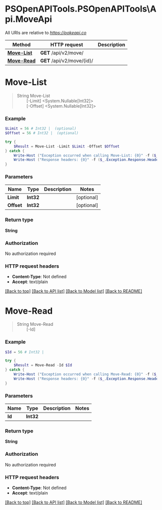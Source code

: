 # PSOpenAPITools.PSOpenAPITools\Api.MoveApi

All URIs are relative to *https://pokeapi.co*

Method | HTTP request | Description
------------- | ------------- | -------------
[**Move-List**](MoveApi.md#Move-List) | **GET** /api/v2/move/ | 
[**Move-Read**](MoveApi.md#Move-Read) | **GET** /api/v2/move/{id}/ | 


<a id="Move-List"></a>
# **Move-List**
> String Move-List<br>
> &nbsp;&nbsp;&nbsp;&nbsp;&nbsp;&nbsp;&nbsp;&nbsp;[-Limit] <System.Nullable[Int32]><br>
> &nbsp;&nbsp;&nbsp;&nbsp;&nbsp;&nbsp;&nbsp;&nbsp;[-Offset] <System.Nullable[Int32]><br>



### Example
```powershell
$Limit = 56 # Int32 |  (optional)
$Offset = 56 # Int32 |  (optional)

try {
    $Result = Move-List -Limit $Limit -Offset $Offset
} catch {
    Write-Host ("Exception occurred when calling Move-List: {0}" -f ($_.ErrorDetails | ConvertFrom-Json))
    Write-Host ("Response headers: {0}" -f ($_.Exception.Response.Headers | ConvertTo-Json))
}
```

### Parameters

Name | Type | Description  | Notes
------------- | ------------- | ------------- | -------------
 **Limit** | **Int32**|  | [optional] 
 **Offset** | **Int32**|  | [optional] 

### Return type

**String**

### Authorization

No authorization required

### HTTP request headers

 - **Content-Type**: Not defined
 - **Accept**: text/plain

[[Back to top]](#) [[Back to API list]](../README.md#documentation-for-api-endpoints) [[Back to Model list]](../README.md#documentation-for-models) [[Back to README]](../README.md)

<a id="Move-Read"></a>
# **Move-Read**
> String Move-Read<br>
> &nbsp;&nbsp;&nbsp;&nbsp;&nbsp;&nbsp;&nbsp;&nbsp;[-Id] <Int32><br>



### Example
```powershell
$Id = 56 # Int32 | 

try {
    $Result = Move-Read -Id $Id
} catch {
    Write-Host ("Exception occurred when calling Move-Read: {0}" -f ($_.ErrorDetails | ConvertFrom-Json))
    Write-Host ("Response headers: {0}" -f ($_.Exception.Response.Headers | ConvertTo-Json))
}
```

### Parameters

Name | Type | Description  | Notes
------------- | ------------- | ------------- | -------------
 **Id** | **Int32**|  | 

### Return type

**String**

### Authorization

No authorization required

### HTTP request headers

 - **Content-Type**: Not defined
 - **Accept**: text/plain

[[Back to top]](#) [[Back to API list]](../README.md#documentation-for-api-endpoints) [[Back to Model list]](../README.md#documentation-for-models) [[Back to README]](../README.md)

